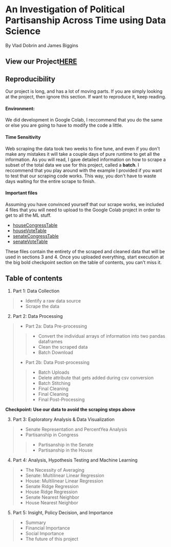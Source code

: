 # An Investigation of Political Partisanship Across Time using Data Science

By Vlad Dobrin and James Biggins

## View our Project[HERE](https://vladdobrin.github.io/PoliticalPartisanshipInCongress)

## Reproducibility

Our project is long, and has a lot of moving parts. If you are simply looking at the project, then ignore this section. If want to reproduce it, keep reading.

#### Environment:
We did development in Google Colab, I reccommend that you do the same or else you are going to have to modify the code a little.

#### Time Sensitivity
Web scraping the data took two weeks to fine tune, and even if you don't make any mistakes it will take a couple days of pure runtime to get all the information. As you will read, I gave detailed information on how to scrape a subset of the total data we use for this project, called a **batch**. I reccommend that you play around with the example I provided if you want to test that our scraping code works. This way, you don't have to waste days waiting for the entire scrape to finish.

#### Important files
Assuming you have convinced yourself that our scrape works, we included 4 files that you will need to upload to the Google Colab project in order to get to all the ML stuff. 
* [houseCongressTable](https://jabiggins.github.io/houseCongressTable.csv)
* [houseVoteTable](https://jabiggins.github.io/houseVoteTable.csv)
* [senateCongressTable](https://jabiggins.github.io/senateCongressTable.csv)
* [senateVoteTable](https://jabiggins.github.io/senateVoteTable.csv)

These files contain the entirety of the scraped and cleaned data that will be used in sections 3 and 4. Once you uploaded everything, start execution at the big bold checkpoint section on the table of contents, you can't miss it.

## Table of contents



1.   Part 1: Data Collection
>*   Identify a raw data source
>*   Scrape the data

2. Part 2: Data Processing
>* Part 2a: Data Pre-processing
>>* Convert the individual arrays of information into two pandas dataframes
>>* Clean the scraped data
>>* Batch Download
>* Part 2b: Data Post-processing
>>* Batch Uploads
>>* Delete attribute that gets added during csv conversion
>>* Batch Stitching
>>* Final Cleaning
>>* Final Cleaning
>>* Final Post-Processing

**Checkpoint: Use our data to avoid the scraping steps above**

3. Part 3: Exploratory Analysis & Data Visualization
>* Senate Representation and PercentYea Analysis
>* Partisanship in Congress
>>* Partisanship in the Senate
>>* Partisanship in the House
4. Part 4: Analysis, Hypothesis Testing and Machine Learning
>* The Necessity of Averaging
>* Senate: Multilinear Linear Regression
>* House: Multilinear Linear Regression
>* Senate Ridge Regression
>* House Ridge Regression
>* Senate Nearest Neighbor
>* House Nearest Neighbor
5. Part 5: Insight, Policy Decision, and Importance
>* Summary
>* Financial Importance
>* Social Importance
>* The future of this project

